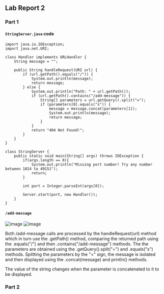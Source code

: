 ## Lab Report 2
### Part 1
#### `StringServer.java` code
```
import java.io.IOException;
import java.net.URI;

class Handler implements URLHandler {
    String message = "";

    public String handleRequest(URI url) {
        if (url.getPath().equals("/")) {
            System.out.println(message);
            return message;
        } else {
            System.out.println("Path: " + url.getPath());
            if (url.getPath().contains("/add-message")) {
                String[] parameters = url.getQuery().split("=");
                if (parameters[0].equals("s")) {
                    message = message.concat(parameters[1]);
                    System.out.println(message);
                    return message;
                }
            }
            return "404 Not Found!";
        }
    }
}

class StringServer {
    public static void main(String[] args) throws IOException {
        if(args.length == 0){
            System.out.println("Missing port number! Try any number between 1024 to 49151");
            return;
        }

        int port = Integer.parseInt(args[0]);

        Server.start(port, new Handler());
    }
}

```

#### `/add-message`
![image](https://user-images.githubusercontent.com/116617731/215346410-2f04494e-844c-4591-a842-0af1e0b0409f.png)
![image](https://user-images.githubusercontent.com/116617731/215346430-bfd1afe4-430a-45eb-bf8f-951e60e86e43.png)

Both /add-message calls are processed by the handleRequest(url) method which in turn use the .getPath() method, comparing the returned path using the .equals("/") and then .contains("/add-message") methods. The the parameters are obtained using the .getQuery().split("=") and .equals("s") methods. Splitting the parameters by the "=" sign, the message is isolated and then displayed using the .concat(message) and println() methods.

The value of the string changes when the parameter is concatenated to it to be displayed.

### Part 2
